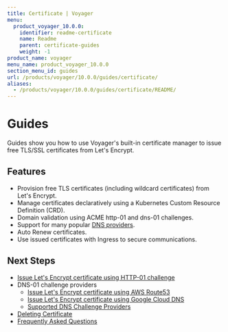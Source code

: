 ```yaml
---
title: Certificate | Voyager
menu:
  product_voyager_10.0.0:
    identifier: readme-certificate
    name: Readme
    parent: certificate-guides
    weight: -1
product_name: voyager
menu_name: product_voyager_10.0.0
section_menu_id: guides
url: /products/voyager/10.0.0/guides/certificate/
aliases:
  - /products/voyager/10.0.0/guides/certificate/README/
---
```


# Guides

Guides show you how to use Voyager's built-in certificate manager to issue free TLS/SSL certificates from Let's Encrypt.

## Features
- Provision free TLS certificates (including wildcard certificates) from Let's Encrypt.
- Manage certificates declaratively using a Kubernetes Custom Resource Definition (CRD).
- Domain validation using ACME http-01 and dns-01 challenges.
- Support for many popular [DNS providers](/products/voyager/10.0.0/guides/certificate/dns/providers).
- Auto Renew certificates.
- Use issued certificates with Ingress to secure communications.

## Next Steps
- [Issue Let's Encrypt certificate using HTTP-01 challenge](/products/voyager/10.0.0/guides/certificate/http/overview)
- DNS-01 challenge providers
  - [Issue Let's Encrypt certificate using AWS Route53](/products/voyager/10.0.0/guides/certificate/dns/route53)
  - [Issue Let's Encrypt certificate using Google Cloud DNS](/products/voyager/10.0.0/guides/certificate/dns/google-cloud)
  - [Supported DNS Challenge Providers](/products/voyager/10.0.0/guides/certificate/dns/providers)
- [Deleting Certificate](/products/voyager/10.0.0/guides/certificate/delete)
- [Frequently Asked Questions](/products/voyager/10.0.0/guides/certificate/faq)
